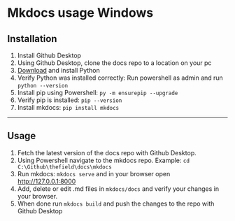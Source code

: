 # Mkdocs usage Windows

## Installation

1. Install Github Desktop
2. Using Github Desktop, clone the docs repo to a location on your pc
3. [Download](https://www.python.org/downloads) and install Python
4. Verify Python was installed correctly: Run powershell as admin and run ```python --version```
5. Install pip using Powershell: ```py -m ensurepip --upgrade```
6. Verify pip is installed: ```pip --version```
7. Install mkdocs: ```pip install mkdocs```

---

## Usage

1. Fetch the latest version of the docs repo with Github Desktop.
2. Using Powershell navigate to the mkdocs repo. Example: ```cd C:\Github\thefield\docs\mkdocs```
3. Run mkdocs: ```mkdocs serve``` and in your browser open <http://127.0.0.1:8000>
4. Add, delete or edit .md files  in ```mkdocs/docs``` and verify your changes in your browser.
5. When done run ```mkdocs build``` and push the changes to the repo with Github Desktop